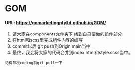 # GOM
#### URL: https://gomarketingptyltd.github.io/GOM/

1. 请大家在components文件夹下 找到自己要做的组件部分
2. 在html和scss里完成组件内容的编写
3. commit以后 git push到Origin main当中
4. 最终，我会将大家的代码合并到index.html和style.scss当中。

`记得每次coding前git pull一下`
